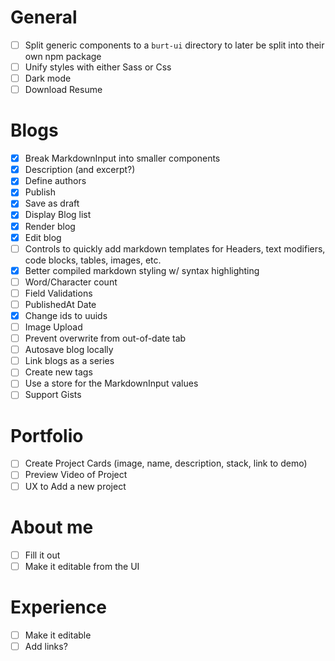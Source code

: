 # General

- [ ] Split generic components to a `burt-ui` directory to later be split into their own npm package
- [ ] Unify styles with either Sass or Css
- [ ] Dark mode
- [ ] Download Resume

# Blogs

- [x] Break MarkdownInput into smaller components
- [x] Description (and excerpt?)
- [x] Define authors
- [x] Publish
- [x] Save as draft
- [x] Display Blog list
- [x] Render blog
- [x] Edit blog
- [ ] Controls to quickly add markdown templates for Headers, text modifiers, code blocks, tables, images, etc.
- [x] Better compiled markdown styling w/ syntax highlighting
- [ ] Word/Character count
- [ ] Field Validations
- [ ] PublishedAt Date
- [x] Change ids to uuids
- [ ] Image Upload
- [ ] Prevent overwrite from out-of-date tab
- [ ] Autosave blog locally
- [ ] Link blogs as a series
- [ ] Create new tags
- [ ] Use a store for the MarkdownInput values
- [ ] Support Gists

# Portfolio

- [ ] Create Project Cards (image, name, description, stack, link to demo)
- [ ] Preview Video of Project
- [ ] UX to Add a new project

# About me

- [ ] Fill it out
- [ ] Make it editable from the UI

# Experience

- [ ] Make it editable
- [ ] Add links?
